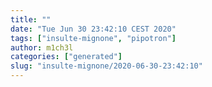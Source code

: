 ```yaml
---
title: ""
date: "Tue Jun 30 23:42:10 CEST 2020"
tags: ["insulte-mignone", "pipotron"]
author: m1ch3l
categories: ["generated"]
slug: "insulte-mignone/2020-06-30-23:42:10"
---
```



